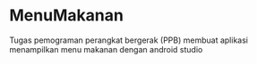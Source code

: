 # MenuMakanan
Tugas pemograman perangkat bergerak (PPB) membuat aplikasi menampilkan menu makanan dengan android studio
